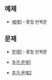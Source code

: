 ## 예제
- [예제1](ex01/ex01.py) - 중첩 반복문

## 문제
- [문제1](quiz01/README.md) - 중첩 반복문

- [추가 문제1](15_loop_quiz/quiz01)
- [추가 문제2](16_nested_loop_quiz)
